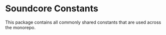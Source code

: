 # Soundcore Constants

This package contains all commonly shared constants that are used across the monorepo.
